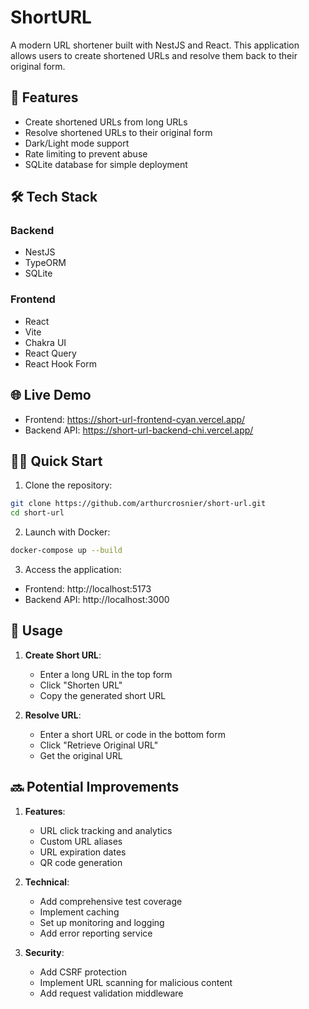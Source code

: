 # ShortURL

A modern URL shortener built with NestJS and React. This application allows users to create shortened URLs and resolve them back to their original form.

## 🚀 Features

- Create shortened URLs from long URLs
- Resolve shortened URLs to their original form
- Dark/Light mode support
- Rate limiting to prevent abuse
- SQLite database for simple deployment

## 🛠️ Tech Stack

### Backend

- NestJS
- TypeORM
- SQLite

### Frontend

- React
- Vite
- Chakra UI
- React Query
- React Hook Form

## 🌐 Live Demo

- Frontend: https://short-url-frontend-cyan.vercel.app/
- Backend API: https://short-url-backend-chi.vercel.app/

## 🏃‍♂️ Quick Start

1. Clone the repository:

```bash
git clone https://github.com/arthurcrosnier/short-url.git
cd short-url
```

2. Launch with Docker:

```bash
docker-compose up --build
```

3. Access the application:

- Frontend: http://localhost:5173
- Backend API: http://localhost:3000

## 🎯 Usage

1. **Create Short URL**:

   - Enter a long URL in the top form
   - Click "Shorten URL"
   - Copy the generated short URL

2. **Resolve URL**:
   - Enter a short URL or code in the bottom form
   - Click "Retrieve Original URL"
   - Get the original URL

## 🔜 Potential Improvements

1. **Features**:

   - URL click tracking and analytics
   - Custom URL aliases
   - URL expiration dates
   - QR code generation

2. **Technical**:

   - Add comprehensive test coverage
   - Implement caching
   - Set up monitoring and logging
   - Add error reporting service

3. **Security**:
   - Add CSRF protection
   - Implement URL scanning for malicious content
   - Add request validation middleware
